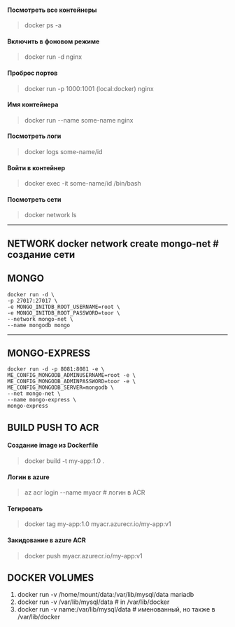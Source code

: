 
#### Посмотреть все контейнеры
> docker ps -a 

#### Включить в фоновом режиме
> docker run -d nginx 

#### Проброс портов
> docker run -p 1000:1001 (local:docker) nginx

#### Имя контейнера
> docker run --name some-name nginx

#### Посмотреть логи 
> docker logs some-name/id

#### Войти в контейнер
> docker exec -it some-name/id /bin/bash

#### Посмотреть сети
> docker network ls 

---
NETWORK
docker network create mongo-net # создание сети
---

MONGO
---
	docker run -d \
	-p 27017:27017 \
	-e MONGO_INITDB_ROOT_USERNAME=root \
	-e MONGO_INITDB_ROOT_PASSWORD=toor \
	--network mongo-net \
	--name mongodb mongo
---

MONGO-EXPRESS
---
	docker run -d -p 8081:8081 -e \
	ME_CONFIG_MONGODB_ADMINUSERNAME=root -e \
	ME_CONFIG_MONGODB_ADMINPASSWORD=toor -e \
	ME_CONFIG_MONGODB_SERVER=mongodb \
	--net mongo-net \
	--name mongo-express \
	mongo-express


BUILD PUSH TO ACR
---
#### Создание image из Dockerfile
  > docker build -t my-app:1.0 . 

#### Логин в azure
  > az acr login --name myacr # логин в ACR

#### Тегировать
  > docker tag my-app:1.0 myacr.azurecr.io/my-app:v1

#### Закидование в azure ACR
  > docker push myacr.azurecr.io/my-app:v1 
 

DOCKER VOLUMES 
---
1. docker run -v /home/mount/data:/var/lib/mysql/data mariadb
2. docker run -v /var/lib/mysql/data # in /var/lib/docker
3. docker run -v name:/var/lib/mysql/data # именованный, но также в /var/lib/docker

